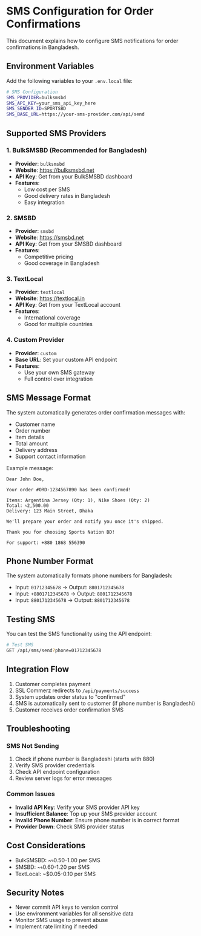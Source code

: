 # SMS Configuration for Order Confirmations

This document explains how to configure SMS notifications for order confirmations in Bangladesh.

## Environment Variables

Add the following variables to your `.env.local` file:

```bash
# SMS Configuration
SMS_PROVIDER=bulksmsbd
SMS_API_KEY=your_sms_api_key_here
SMS_SENDER_ID=SPORTSBD
SMS_BASE_URL=https://your-sms-provider.com/api/send
```

## Supported SMS Providers

### 1. BulkSMSBD (Recommended for Bangladesh)
- **Provider**: `bulksmsbd`
- **Website**: https://bulksmsbd.net
- **API Key**: Get from your BulkSMSBD dashboard
- **Features**: 
  - Low cost per SMS
  - Good delivery rates in Bangladesh
  - Easy integration

### 2. SMSBD
- **Provider**: `smsbd`
- **Website**: https://smsbd.net
- **API Key**: Get from your SMSBD dashboard
- **Features**:
  - Competitive pricing
  - Good coverage in Bangladesh

### 3. TextLocal
- **Provider**: `textlocal`
- **Website**: https://textlocal.in
- **API Key**: Get from your TextLocal account
- **Features**:
  - International coverage
  - Good for multiple countries

### 4. Custom Provider
- **Provider**: `custom`
- **Base URL**: Set your custom API endpoint
- **Features**:
  - Use your own SMS gateway
  - Full control over integration

## SMS Message Format

The system automatically generates order confirmation messages with:

- Customer name
- Order number
- Item details
- Total amount
- Delivery address
- Support contact information

Example message:
```
Dear John Doe,

Your order #ORD-1234567890 has been confirmed!

Items: Argentina Jersey (Qty: 1), Nike Shoes (Qty: 2)
Total: ৳2,500.00
Delivery: 123 Main Street, Dhaka

We'll prepare your order and notify you once it's shipped.

Thank you for choosing Sports Nation BD!

For support: +880 1868 556390
```

## Phone Number Format

The system automatically formats phone numbers for Bangladesh:
- Input: `01712345678` → Output: `8801712345678`
- Input: `+8801712345678` → Output: `8801712345678`
- Input: `8801712345678` → Output: `8801712345678`

## Testing SMS

You can test the SMS functionality using the API endpoint:

```bash
# Test SMS
GET /api/sms/send?phone=01712345678
```

## Integration Flow

1. Customer completes payment
2. SSL Commerz redirects to `/api/payments/success`
3. System updates order status to "confirmed"
4. SMS is automatically sent to customer (if phone number is Bangladeshi)
5. Customer receives order confirmation SMS

## Troubleshooting

### SMS Not Sending
1. Check if phone number is Bangladeshi (starts with 880)
2. Verify SMS provider credentials
3. Check API endpoint configuration
4. Review server logs for error messages

### Common Issues
- **Invalid API Key**: Verify your SMS provider API key
- **Insufficient Balance**: Top up your SMS provider account
- **Invalid Phone Number**: Ensure phone number is in correct format
- **Provider Down**: Check SMS provider status

## Cost Considerations

- BulkSMSBD: ~৳0.50-1.00 per SMS
- SMSBD: ~৳0.60-1.20 per SMS
- TextLocal: ~$0.05-0.10 per SMS

## Security Notes

- Never commit API keys to version control
- Use environment variables for all sensitive data
- Monitor SMS usage to prevent abuse
- Implement rate limiting if needed
